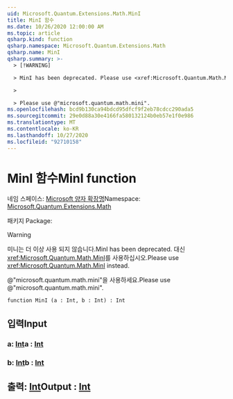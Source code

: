 ```yaml
---
uid: Microsoft.Quantum.Extensions.Math.MinI
title: MinI 함수
ms.date: 10/26/2020 12:00:00 AM
ms.topic: article
qsharp.kind: function
qsharp.namespace: Microsoft.Quantum.Extensions.Math
qsharp.name: MinI
qsharp.summary: >-
  > [!WARNING]

  > MinI has been deprecated. Please use <xref:Microsoft.Quantum.Math.MinI> instead.

  >

  > Please use @"microsoft.quantum.math.mini".
ms.openlocfilehash: bcd9b130ca94bdcd95dfcf9f2eb78cdcc290ada5
ms.sourcegitcommit: 29e0d88a30e4166fa580132124b0eb57e1f0e986
ms.translationtype: MT
ms.contentlocale: ko-KR
ms.lasthandoff: 10/27/2020
ms.locfileid: "92710158"
---
```

# <a name="mini-function"></a><span data-ttu-id="4fa69-102">MinI 함수</span><span class="sxs-lookup"><span data-stu-id="4fa69-102">MinI function</span></span>

<span data-ttu-id="4fa69-103">네임 스페이스: [Microsoft 양자 확장명](xref:Microsoft.Quantum.Extensions.Math)</span><span class="sxs-lookup"><span data-stu-id="4fa69-103">Namespace: [Microsoft.Quantum.Extensions.Math](xref:Microsoft.Quantum.Extensions.Math)</span></span>

<span data-ttu-id="4fa69-104">패키지 [](https://nuget.org/packages/)</span><span class="sxs-lookup"><span data-stu-id="4fa69-104">Package: [](https://nuget.org/packages/)</span></span>


> [!WARNING]
> <span data-ttu-id="4fa69-105">미니는 더 이상 사용 되지 않습니다.</span><span class="sxs-lookup"><span data-stu-id="4fa69-105">MinI has been deprecated.</span></span> <span data-ttu-id="4fa69-106">대신 <xref:Microsoft.Quantum.Math.MinI>를 사용하십시오.</span><span class="sxs-lookup"><span data-stu-id="4fa69-106">Please use <xref:Microsoft.Quantum.Math.MinI> instead.</span></span>
>
> <span data-ttu-id="4fa69-107">@"microsoft.quantum.math.mini"을 사용하세요.</span><span class="sxs-lookup"><span data-stu-id="4fa69-107">Please use @"microsoft.quantum.math.mini".</span></span>



```qsharp
function MinI (a : Int, b : Int) : Int
```


## <a name="input"></a><span data-ttu-id="4fa69-108">입력</span><span class="sxs-lookup"><span data-stu-id="4fa69-108">Input</span></span>

### <a name="a--int"></a><span data-ttu-id="4fa69-109">a: [Int](xref:microsoft.quantum.lang-ref.int)</span><span class="sxs-lookup"><span data-stu-id="4fa69-109">a : [Int](xref:microsoft.quantum.lang-ref.int)</span></span>




### <a name="b--int"></a><span data-ttu-id="4fa69-110">b: [Int](xref:microsoft.quantum.lang-ref.int)</span><span class="sxs-lookup"><span data-stu-id="4fa69-110">b : [Int](xref:microsoft.quantum.lang-ref.int)</span></span>





## <a name="output--int"></a><span data-ttu-id="4fa69-111">출력: [Int](xref:microsoft.quantum.lang-ref.int)</span><span class="sxs-lookup"><span data-stu-id="4fa69-111">Output : [Int](xref:microsoft.quantum.lang-ref.int)</span></span>

